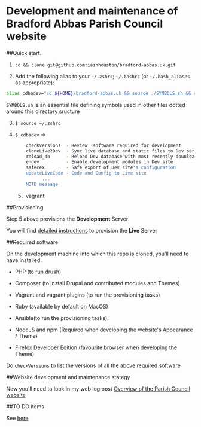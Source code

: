 # Development and maintenance of Bradford Abbas Parish Council website

##Quick start. 

1. `cd && clone git@github.com:iainhouston/bradford-abbas.uk.git`

2. Add the following alias to your `~/.zshrc`;  `~/.bashrc` (or `~/.bash_aliases` as appropriate):

  ```sh 
  alias cdbadev="cd ${HOME}/bradford-abbas.uk && source ./SYMBOLS.sh && source ./scripts/badev/motd.sh"
  ```
  
  `SYMBOLS.sh` is an essential file defining symbols used in other files dotted around this directory sructure 

3. `$ source ~/.zshrc`

4. `$ cdbadev` =>

    ```sh
        checkVersions  - Review  software required for development
        cloneLive2Dev  - Sync live database and static files to Dev server
        reload_db      - Reload Dev database with most recently downloaded live database
        endev          - Enable development modules in Dev site
        safecex        - Safe export of Dev site's configuration
        updateLiveCode - Code and Config to Live site
        	  ...
        MOTD message
	```
    
    5.  `vagrant
    
##Provisioning

Step 5 above provisions the **Development** Server

You will find [detailed instructions](prod/README.md) to provision the **Live** Server

##Required software

On the development machine into which this repo is cloned, you'll need to have installed:

+  PHP (to run drush)

+  Composer (to install Drupal and contributed modules and Themes) 

+  Vagrant and vagrant plugins (to run the provisioning tasks)

+  Ruby (available by default on MacOS)

+  Ansible(to run the provisioning tasks). 

+  NodeJS and npm (Required when developing the website's Appearance / Theme)  

+  Firefox Developer Edition (favourite browser when developing the Theme)

Do `checkVersions` to list the versions of all the above required software

##Website development and maintenance stategy

Now you'll need to look in my web log post [Overview of the Parish Council website](https://iainhouston.com/bapcoverview/)


##TO DO items

See [here](TODO.md)
